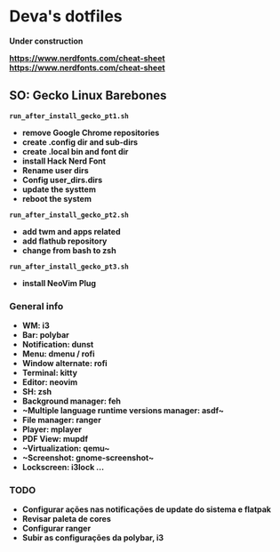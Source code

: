 # Deva's dotfiles
<b>Under construction</b>

<b>https://www.nerdfonts.com/cheat-sheet<b>
<b>https://www.nerdfonts.com/cheat-sheet<b>

## SO: Gecko Linux Barebones
```run_after_install_gecko_pt1.sh```
* remove Google Chrome repositories
* create .config dir and sub-dirs
* create .local bin and font dir
* install Hack Nerd Font
* Rename user dirs
* Config user_dirs.dirs
* update the systtem
* reboot the system

```run_after_install_gecko_pt2.sh```
* add twm and apps related
* add flathub repository
* change from bash to zsh

```run_after_install_gecko_pt3.sh```
* install NeoVim Plug

### General info
* WM: i3
* Bar: polybar
* Notification: dunst
* Menu: dmenu / rofi
* Window alternate: rofi
* Terminal: kitty
* Editor: neovim
* SH: zsh
* Background manager: feh
* ~Multiple language runtime versions manager: asdf~
* File manager: ranger
* Player: mplayer
* PDF View: mupdf
* ~Virtualization: qemu~
* ~Screenshot: gnome-screenshot~
* Lockscreen: i3lock
...


### TODO
* Configurar ações nas notificações de update do sistema e flatpak
* Revisar paleta de cores
* Configurar ranger 
* Subir as configurações da polybar, i3

